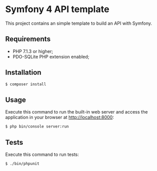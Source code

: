 Symfony 4 API template
========================

This project contains an simple template to build an API with Symfony.

Requirements
------------

  * PHP 7.1.3 or higher;
  * PDO-SQLite PHP extension enabled;

Installation
------------

```bash
$ composer install
```

Usage
-----

Execute this command to run the built-in web server and access the application in your
browser at <http://localhost:8000>:

```bash
$ php bin/console server:run
```

Tests
-----

Execute this command to run tests:

```bash
$ ./bin/phpunit
```
